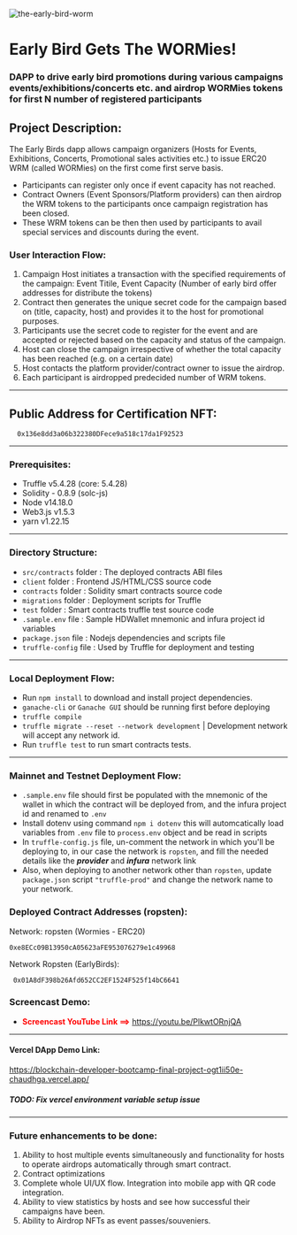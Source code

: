 ![the-early-bird-worm](https://user-images.githubusercontent.com/3909523/149627743-7b996565-99b1-4275-aa27-9318aad17112.jpg)

# Early Bird Gets The WORMies!

### DAPP to drive early bird promotions during various campaigns events/exhibitions/concerts etc. and airdrop WORMies tokens for first N number of registered participants
## Project Description: 
The Early Birds dapp allows campaign organizers (Hosts for Events, Exhibitions, Concerts, Promotional sales activities etc.) to issue ERC20 WRM (called WORMies) on the first come first serve basis. 
- Participants can register only once if event capacity has not reached.
- Contract Owners (Event Sponsors/Platform providers) can then airdrop the WRM tokens to the participants once campaign registration has been closed.
- These WRM tokens can be then then used by participants to avail special services and discounts during the event. 
### User Interaction Flow: 

1. Campaign Host initiates a transaction with the specified requirements of the campaign: Event Titile, Event Capacity (Number of early bird offer addresses for distribute the tokens) 
2. Contract then generates the unique secret code for the campaign based on (title, capacity, host) and provides it to the host for promotional purposes.
3. Participants use the secret code to register for the event and are accepted or rejected based on the capacity and status of the campaign.
4. Host can close the campaign irrespective of whether the total capacity has been reached (e.g. on a certain date)
5. Host contacts the platform provider/contract owner to issue the airdrop.
6. Each participant is airdropped predecided number of WRM tokens.
---
  ## Public Address for Certification NFT:
```
  0x136e8dd3a06b322380DFece9a518c17da1F92523
 ```

--- 
### Prerequisites: 

* Truffle v5.4.28 (core: 5.4.28)
* Solidity - 0.8.9 (solc-js)
* Node v14.18.0
* Web3.js v1.5.3
* yarn v1.22.15

---
### Directory Structure:

* `src/contracts` folder : The deployed contracts ABI files
* `client` folder : Frontend JS/HTML/CSS source code 
* `contracts` folder : Solidity smart contracts source code
* `migrations` folder : Deployment scripts for Truffle
* `test` folder : Smart contracts truffle test source code
* `.sample.env` file : Sample HDWallet mnemonic and infura project id variables
* `package.json` file : Nodejs dependencies and scripts file
* `truffle-config` file : Used by Truffle for deployment and testing
---
### Local Deployment Flow: 

* Run ```npm install``` to download and install project dependencies.
* ```ganache-cli``` or ```Ganache GUI``` should be running first before deploying
* ```truffle compile```
* ```truffle migrate --reset --network development``` | Development network will accept any network id.
* Run ```truffle test``` to run smart contracts tests.
---
### Mainnet and Testnet Deployment Flow: 

* ```.sample.env``` file should first be populated with the mnemonic of the wallet in which the contract will be deployed from, and the infura project id and renamed to ```.env```
* Install dotenv using command ```npm i dotenv``` this will automcatically load variables from ```.env``` file to ```process.env``` object and be read in scripts
* In ```truffle-config.js``` file, un-comment the network in which you'll be deploying to, in our case the network is `ropsten`, and fill the needed details like the ***provider*** and ***infura*** network link
* Also, when deploying to another network other than `ropsten`, update `package.json` script `"truffle-prod"` and change the network name to your network.


### Deployed Contract Addresses (ropsten):
Network: ropsten (Wormies - ERC20)
```
0xe8ECc09B13950cA05623aFE953076279e1c49968
```
Network Ropsten (EarlyBirds):
```
 0x01A8dF398b26Afd652CC2EF1524F525f14bC6641
```
### Screencast Demo: 

* <span style="color:red"> **Screencast YouTube Link ==>** https://youtu.be/PlkwtORnjQA </span>


---
#### Vercel DApp Demo Link:
https://blockchain-developer-bootcamp-final-project-ogt1ii50e-chaudhga.vercel.app/ 
##### TODO: Fix vercel environment variable setup issue
---
### Future enhancements to be done:
1. Ability to host multiple events simultaneously and functionality for hosts to operate airdrops automatically through smart contract. 
2. Contract optimizations
3. Complete whole UI/UX flow. Integration into mobile app with QR code integration.
4. Ability to view statistics by hosts and see how successful their campaigns have been.
5. Ability to Airdrop NFTs as event passes/souveniers.
